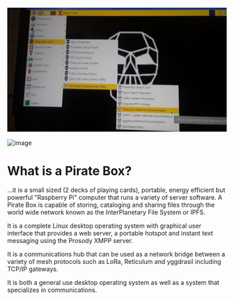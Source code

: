 ![image](https://github.com/ThomasFreedman/Pirate-Box/blob/main/pboxMenus0.0.6.jpg?raw=true)

![image](https://user-images.githubusercontent.com/11077042/122314061-12985700-cedd-11eb-8c9a-106e3e8a39ac.png)


# What is a Pirate Box?
...it is a small sized (2 decks of playing cards), portable, energy efficient
but powerful "Raspberry Pi" computer that runs a variety of server software. 
A Pirate Box is capable of storing, cataloging and sharing files through the 
world wide network known as the InterPlanetary File System or IPFS.

It is a complete Linux desktop operating system with graphical user interface 
that provides a web server, a portable hotspot and instant text messaging using
the Prosody XMPP server.

It is a communications hub that can be used as a network bridge between a variety
of mesh protocols such as LoRa, Reticulum and yggdrasil including TCP/IP gateways.

It is both a general use desktop operating system as well as a system that specializes
in communications.
